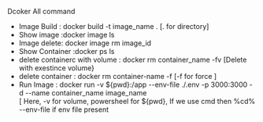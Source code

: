 Dcoker All command
* Image Build : docker build -t image_name .    [.  for directory]
* Show image :docker image ls
* Image delete: docker image rm image_id
* Show Container :docker ps ls
* delete containerc with volume : docker rm container_name -fv   [Delete with exestince volume}
* delete container : docker rm container-name -f   [-f for force ]
* Run Image : docker run -v ${pwd}:/app --env-file ./.env -p 3000:3000 -d --name container_name image_name  
              [ Here, -v for volume, 
                powersheel for ${pwd}, If we use cmd then %cd% --env-file if env file present
  
